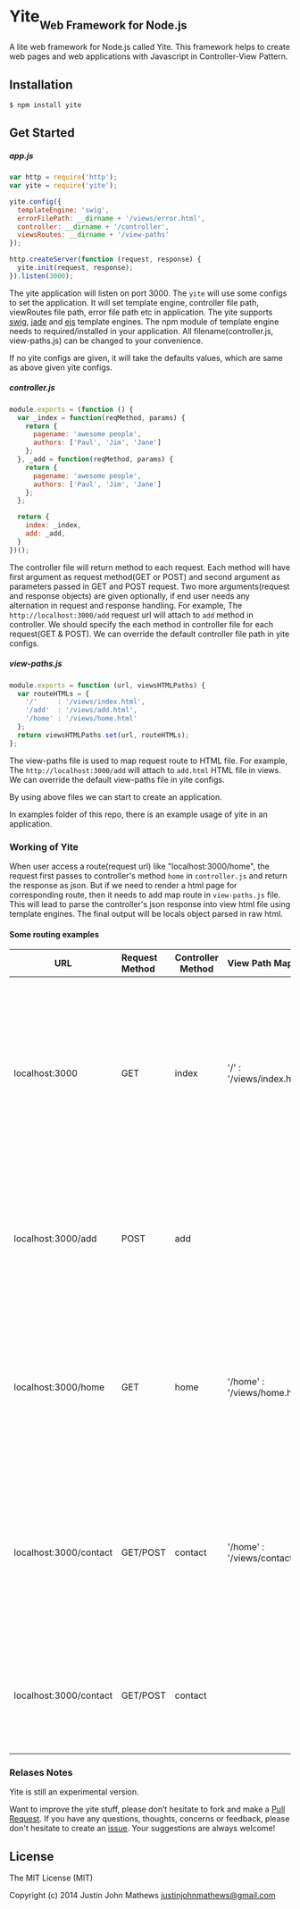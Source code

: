 Yite<sub><sub>Web Framework for Node.js</sub></sub>
=====


A lite web framework for Node.js called Yite. This framework helps to create web pages and web applications with Javascript in Controller-View Pattern.

## Installation

```bash
$ npm install yite
```

## Get Started

#####  app.js
```javascript
var http = require('http');
var yite = require('yite');

yite.config({
  templateEngine: 'swig',
  errorFilePath: __dirname + '/views/error.html',
  controller: __dirname + '/controller',
  viewsRoutes: __dirname + '/view-paths'
});

http.createServer(function (request, response) {
  yite.init(request, response);
}).listen(3000);
```

The yite application will listen on port 3000.
The `yite` will use some configs to set the application. It will set template engine, controller file path, viewRoutes file path, error file path etc in application. The yite supports [swig](http://paularmstrong.github.io/swig), [jade](http://jade-lang.com/) and [ejs](http://embeddedjs.com/) template engines. The npm module of template engine needs to required/installed in your application.
All filename(controller.js, view-paths.js) can be changed to your convenience.

If no yite configs are given, it will take the defaults values, which are same as above given yite configs. 

##### controller.js
```javascript
module.exports = (function () {
  var _index = function(reqMethod, params) {
    return {
      pagename: 'awesome people',
      authors: ['Paul', 'Jim', 'Jane']
    };
  }, _add = function(reqMethod, params) {
    return {
      pagename: 'awesome people',
      authors: ['Paul', 'Jim', 'Jane']
    };
  };

  return {
    index: _index,
    add: _add,
  }
})();
```
The controller file will return method to each request. Each method will have first argument as request method(GET or POST) and second argument as parameters passed in GET and POST request. Two more arguments(request and response objects) are given optionally, if end user needs any alternation in request and response handling.
For example, The `http://localhost:3000/add` request url will attach to `add` method in controller. We should specify the each method in controller file for each request(GET & POST).
We can override the default controller file path in yite configs.

##### view-paths.js
```javascript
module.exports = function (url, viewsHTMLPaths) {
  var routeHTMLs = {
    '/'     : '/views/index.html',
    '/add'  : '/views/add.html',
    '/home' : '/views/home.html'
  };
  return viewsHTMLPaths.set(url, routeHTMLs);
};
```
The view-paths file is used to map request route to HTML file.
For example, The `http://localhost:3000/add` will attach to `add.html` HTML file in views.
We can override the default view-paths file in yite configs.

By using above files we can start to create an application.

In examples folder of this repo, there is an example usage of yite in an application.

### Working of Yite

When user access a route(request url) like "localhost:3000/home", the request first passes to controller's method `home` in `controller.js` and return the response as json. But if we need to render a html page for corresponding route, then it needs to add map route in `view-paths.js` file. This will lead to parse the controller's json response into view html file using template engines. The final output will be locals object parsed in raw html.

#### Some routing examples

| URL                    | Request Method  | Controller Method | View Path Map                     | Explanation                                                                                                                                                                                                                                                          |
|------------------------|:----------------|-------------------|:----------------------------------|:--------------------------------------------------------------------------------------------------------------------------------------------------------------------------------------------------------------------------------------------------------------------:|
| localhost:3000         | GET             |             index | '/'     : '/views/index.html'     | The route will check controller have method called `index`. The response is raw html which will be rendered with parsing json object from method |
| localhost:3000/add     | POST            |               add |                                   | The route will check controller have method called `add`. It will return response as json object as no view mapping is given. |
| localhost:3000/home    | GET             |              home | '/home' : '/views/home.html'      | The route will check controller have method called `home`. The view html will be rendered with parsing json object from method . |
| localhost:3000/contact | GET/POST        |           contact | '/home' : '/views/contact.html'   | The route will check controller have method called `contact`. The view html will be rendered with parsing json object from method .  |
| localhost:3000/contact | GET/POST        |           contact |                                   | The route will check controller have method called `contact`. It will return response as json object.  |

### Relases Notes
Yite is still an experimental version. 

Want to improve the yite stuff, please don’t hesitate to fork and make a [Pull Request](https://github.com/justin-john/yite/pulls). If you have any questions, thoughts, concerns or feedback, please don't hesitate to create an [issue](https://github.com/justin-john/yite/issues).
Your suggestions are always welcome!

## License

The MIT License (MIT)

Copyright (c) 2014 Justin John Mathews <justinjohnmathews@gmail.com>

